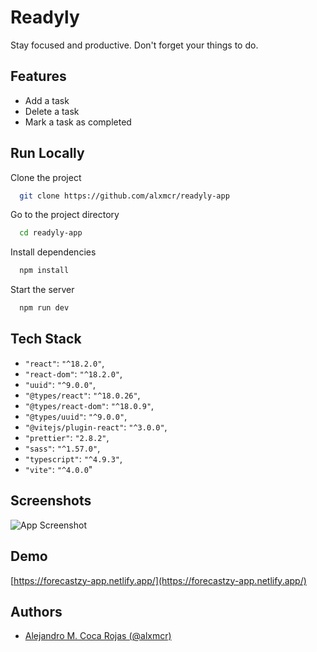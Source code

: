 
# Readyly

Stay focused and productive. Don't forget your things to do.


## Features

- Add a task
- Delete a task
- Mark a task as completed


## Run Locally

Clone the project

```bash
  git clone https://github.com/alxmcr/readyly-app
```

Go to the project directory

```bash
  cd readyly-app
```

Install dependencies

```bash
  npm install
```

Start the server

```bash
  npm run dev
```


## Tech Stack

- `"react"`: `"^18.2.0"`,
- `"react-dom"`: `"^18.2.0"`,
- `"uuid"`: `"^9.0.0"`,
- `"@types/react"`: `"^18.0.26"`,
- `"@types/react-dom"`: `"^18.0.9"`,
- `"@types/uuid"`: `"^9.0.0"`,
- `"@vitejs/plugin-react"`: `"^3.0.0"`,
- `"prettier"`: `"2.8.2"`,
- `"sass"`: `"^1.57.0"`,
- `"typescript"`: `"^4.9.3"`,
- `"vite"`: `"^4.0.0`"


## Screenshots

![App Screenshot](https://via.placeholder.com/468x300?text=App+Screenshot+Here)


## Demo

[https://forecastzy-app.netlify.app/](https://forecastzy-app.netlify.app/)


## Authors

- [Alejandro M. Coca Rojas (@alxmcr)](https://www.github.com/alxmcr)

